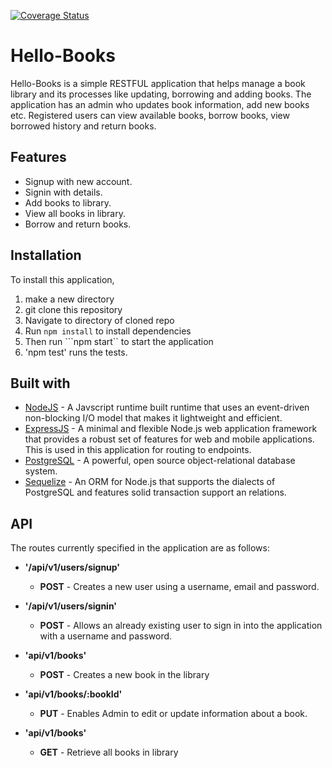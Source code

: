 [![Coverage Status](https://coveralls.io/repos/github/babadee001/HelloBooks/badge.svg?branch=production-tests)](https://coveralls.io/github/babadee001/HelloBooks?branch=production-tests)

# Hello-Books
Hello-Books is a simple RESTFUL application that helps manage a book library and its processes like updating, borrowing and adding books. The application has an admin who updates book information, add new books etc. 
Registered users can view available books, borrow books, view borrowed history and return books.

## Features
* Signup with new account.
* Signin with details.
* Add books  to library.
* View all books in library.
* Borrow and return books.


## Installation
To install this application,
1. make a new directory 
2. git clone this repository
3. Navigate to directory of cloned repo
4. Run ```npm install``` to install dependencies
5. Then run ```npm start`` to start the application
6. 'npm test' runs the tests.

## Built with
* [NodeJS](https://nodejs.org/en/) - A Javscript runtime built runtime that uses an event-driven non-blocking I/O model that makes it lightweight and efficient.
* [ExpressJS](http://expressjs.com/) - A minimal and flexible Node.js web application framework that provides a robust set of features for web and mobile applications. This is used in this application for routing to endpoints.
* [PostgreSQL](https://www.postgresql.org/) - A powerful, open source object-relational database system.
* [Sequelize](http://docs.sequelizejs.com/) - An ORM for Node.js that supports the dialects of PostgreSQL and features solid transaction support an relations.

## API
The routes currently specified in the application are as follows:

- **'/api/v1/users/signup'**
    - **POST** - Creates a new user using a  username, email and password.

- **'/api/v1/users/signin'**
    - **POST** - Allows an already existing user to sign in into the application with a username and password.


- **'api/v1/books'**
    - **POST** - Creates a new book in the library

- **'api/v1/books/:bookId'**
    - **PUT** - Enables Admin to edit or update information about a book.
- **'api/v1/books'**
    - **GET** - Retrieve all books in library
